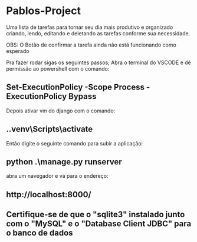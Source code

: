 # Pablos-Project
Uma lista de tarefas para tornar seu dia mais produtivo e organizado criando, lendo, editando e deletando as tarefas conforme sua necessidade. 

OBS: O Botão de confirmar a tarefa ainda não está funcionando como esperado

Pra fazer rodar sigas os seguintes passos; 
Abra o terminal do VSCODE e dê permissão ao powershell com o comando:

  Set-ExecutionPolicy -Scope Process -ExecutionPolicy Bypass
----------------------------------------------------------------------
  Depois ativar vm do django com o comando:

  .\.venv\Scripts\activate
----------------------------------------------------------------------
  Então digite o seguinte comando para subir a aplicação:

  python .\manage.py runserver
----------------------------------------------------------------------
  abra um navegador e vá para o endereço:

  http://localhost:8000/
----------------------------------------------------------------------

  Certifique-se de que o "sqlite3" instalado
  junto com o "MySQL" e o "Database Client JDBC" para o banco de dados
----------------------------------------------------------------------
